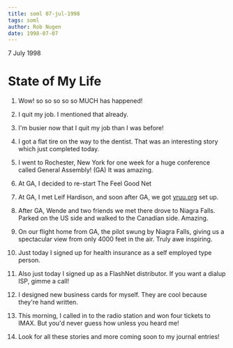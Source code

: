 ```yaml
---
title: soml 07-jul-1998
tags: soml
author: Rob Nugen
date: 1998-07-07
---
```


<title>State of My Life Address</title>

<p class=date>7 July 1998</p>

<h1>State of My Life</h1>

<ol>

<p><li>Wow!  so so so so so MUCH has happened!</li>

<p><li>I quit my job.  I mentioned that already.</li>

<p><li>I'm busier now that I quit my job than I was before!</li>

<p><li>I got a flat tire on the way to the dentist.  That was an interesting story which just completed today.</li>

<p><li>I went to Rochester, New York for one week for a huge conference called General Assembly! (GA) It was amazing.</li>

<p><li>At GA, I decided to re-start The Feel Good Net</li>

<p><li>At GA, I met Leif Hardison, and soon after GA, we got <a href=http://www.yruu.org>yruu.org</a> set up.</li>

<p><li>After GA, Wende and two friends we met there drove to Niagra Falls.  Parked on the US side and walked to the Canadian side.  Amazing.</li>

<p><li>On our flight home from GA, the pilot swung by Niagra Falls, giving us a spectacular view from only 4000 feet in the air.  Truly awe inspiring.</li>

<p><li>Just today I signed up for health insurance as a self employed type person.</li>

<p><li>Also just today I signed up as a FlashNet distributor. If you want a dialup ISP, gimme a call!</li>

<p><li>I designed new business cards for myself.  They are cool because they're hand written.</li>

<p><li>This morning, I called in to the radio station and won four tickets to IMAX.  But you'd never guess how unless you heard me!</li>

<p><li>Look for all these stories and more coming soon to my journal entries!</li>

</ol>
</p>
